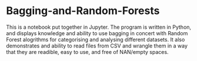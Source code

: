 # Bagging-and-Random-Forests
This is a notebook put together in Jupyter.
The program is written in Python, and displays knowledge and ability to use bagging in concert with Random Forest alogrithms for categorising and analysing different datasets.
It also demonstrates and ability to read files from CSV and wrangle them in a way that they are readible, easy to use, and free of NAN/empty spaces.
